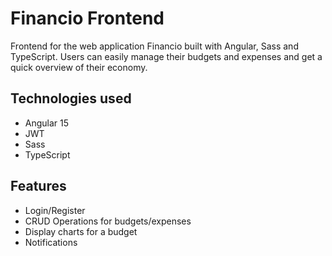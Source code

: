 # Financio Frontend
Frontend for the web application Financio built with Angular, Sass and TypeScript. Users can easily manage their budgets and expenses and get a quick overview of their economy.

## Technologies used

- Angular 15
- JWT
- Sass
- TypeScript

## Features

- Login/Register
- CRUD Operations for budgets/expenses
- Display charts for a budget
- Notifications

